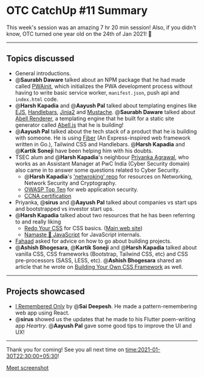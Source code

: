 # OTC CatchUp #11 Summary

This week's session was an amazing 7 hr 20 min session!
Also, if you didn't know, OTC turned one year old on the 24th of Jan 2021! :tada: 

---

## Topics discussed

- General introductions.
- @**Saurabh Daware** talked about an NPM package that he had made called [PWAinit](https://www.npmjs.com/package/pwainit), which initializes the PWA development process without having to write basic service worker, `manifest.json`, push api and `index.html` code.
- @**Harsh Kapadia** and @**Aayush Pal** talked about templating engines like [EJS](https://ejs.co/), [Handlebars](https://handlebarsjs.com/), [Jinja2](https://jinja2docs.readthedocs.io/en/stable/) and [Mustache](http://mustache.github.io/). @**Saurabh Daware** talked about [Abell Renderer](https://github.com/abelljs/abell-renderer), a templating engine that he built for a static site generator called [Abell.js](https://abelljs.org/) that he is building!
- @**Aayush Pal** talked about the tech stack of a product that he is building with someone. He is using [Fiber](https://gofiber.io/) (An Express-inspired web framework written in Go.), Tailwind CSS and Handlebars. @**Harsh Kapadia** and @**Kartik Soneji** have been helping him with his doubts.
- TSEC alum and @**Harsh Kapadia**'s neighbour [Priyanka Agrawal](https://www.linkedin.com/in/priyanka-agrawal-38556a133/), who works as an Assistant Manager at PwC India (Cyber Security domain) also came in to answer some questions related to Cyber Security.
   - @**Harsh Kapadia**'s ['netwroking' repo](https://github.com/HarshKapadia2/networking) for resources on Networking, Network Security and Cryptography.
   - [OWASP Top Ten](https://owasp.org/www-project-top-ten/) for web application security.
   - [CCNA certification](https://www.cisco.com/c/en/us/training-events/training-certifications/certifications/associate/ccna.html)
- Priyanka, @**sirus** and @**Aayush Pal** talked about companies vs start ups and bootstrapped vs investor start ups.
- @**Harsh Kapadia** talked about two resources that he has been referring to and really liking
   - [Redo Your CSS](https://learn.redoyourcss.com/) for CSS basics. ([Main web site](https://www.redoyourcss.com/))
   - [Namaste 🙏 JavaScript](https://www.youtube.com/watch?v=pN6jk0uUrD8&list=PLlasXeu85E9cQ32gLCvAvr9vNaUccPVNP&index=1) for JavaScript internals.
- [Fahaad](https://twitter.com/fahaad_abbadi) asked for advice on how to go about building projects.
- @**Ashish Bhogesara**, @**Kartik Soneji** and @**Harsh Kapadia** talked about vanilla CSS, CSS frameworks (Bootstrap, Tailwind CSS, etc) and CSS pre-processors (SASS, LESS, etc). @**Ashish Bhogesara** shared an article that he wrote on [Building Your Own CSS Framework](https://geekyants.com/blog/building-your-own-css-framework-373) as well.

---

## Projects showcased

- [I Remembered Only](https://github.com/saideepesh000/I-remembered-only) by @**Sai Deepesh**. He made a pattern-remembering web app using React.
- @**sirus** showed us the updates that he made to his Flutter poem-writing app *Heartry*. @**Aayush Pal** gave some good tips to improve the UI and UX!

---

Thank you for coming!
See you all next time on <time:2021-01-30T22:30:00+05:30>!

[Meet screenshot](/user_uploads/29573/JB2UDLcTAiZ7uk3vqI3LWILL/image.png)
